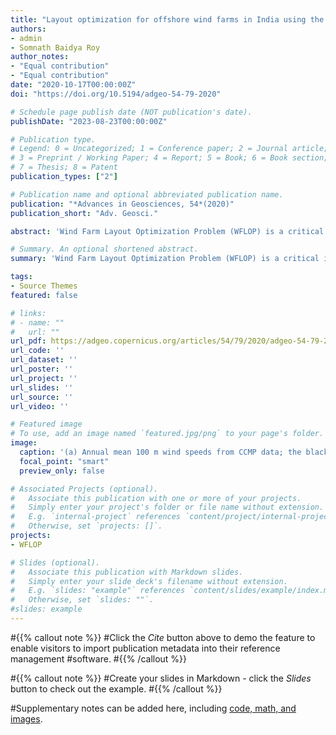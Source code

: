 ```yaml
---
title: "Layout optimization for offshore wind farms in India using the genetic algorithm technique"
authors:
- admin
- Somnath Baidya Roy
author_notes:
- "Equal contribution"
- "Equal contribution"
date: "2020-10-17T00:00:00Z"
doi: "https://doi.org/10.5194/adgeo-54-79-2020"

# Schedule page publish date (NOT publication's date).
publishDate: "2023-08-23T00:00:00Z"

# Publication type.
# Legend: 0 = Uncategorized; 1 = Conference paper; 2 = Journal article;
# 3 = Preprint / Working Paper; 4 = Report; 5 = Book; 6 = Book section;
# 7 = Thesis; 8 = Patent
publication_types: ["2"]

# Publication name and optional abbreviated publication name.
publication: "*Advances in Geosciences, 54*(2020)"
publication_short: "Adv. Geosci."

abstract: 'Wind Farm Layout Optimization Problem (WFLOP) is a critical issue when installing a large wind farm. Many studies have focused on the WFLOP but only for a limited number of turbines and idealized wind speed distributions. In this study, we apply the Genetic Algorithm (GA) to solve the WFLOP for large hypothetical offshore wind farms using real wind data. GA mimics the natural selection process observed in nature, which is the survival of the fittest. The study site is the Palk Strait, located between India and Sri Lanka. This site is a potential hotspot of offshore wind in India. A modified Jensen wake model is used to calculate the wake losses. GA is used to produce optimal layouts for four different wind farms at the specified site. We use two different optimization approaches: one where the number of turbines is kept the same as the thumb rule layout and another where the number of turbines is allowed to vary. The results show that layout optimization leads to large improvements in power generation (up to 28 %), efficiency (up to 34 %), and cost (up to 25 %) compared to the thumb rule due to the reduction in wake losses. Optimized layouts where both the number and locations of turbines are allowed to vary produce better results in terms of efficiency and cost but also leads to lower installed capacity and power generation.'

# Summary. An optional shortened abstract.
summary: 'Wind Farm Layout Optimization Problem (WFLOP) is a critical issue when installing a large wind farm. In this study, we apply the Genetic Algorithm (GA) to solve the WFLOP for large hypothetical offshore wind farms using real wind data. The study site is the Palk Strait, located between India and Sri Lanka. Optimized layouts produce better results in terms of efficiency and cost.'

tags:
- Source Themes
featured: false

# links:
# - name: ""
#   url: ""
url_pdf: https://adgeo.copernicus.org/articles/54/79/2020/adgeo-54-79-2020.pdf
url_code: ''
url_dataset: ''
url_poster: ''
url_project: ''
url_slides: ''
url_source: ''
url_video: ''

# Featured image
# To use, add an image named `featured.jpg/png` to your page's folder. 
image:
  caption: '(a) Annual mean 100 m wind speeds from CCMP data; the black box represents the Palk Strait region. (b) The wind rose for the Palk Strait region. (c) The hypothetical wind farm scenarios considered in this study.'
  focal_point: "smart"
  preview_only: false

# Associated Projects (optional).
#   Associate this publication with one or more of your projects.
#   Simply enter your project's folder or file name without extension.
#   E.g. `internal-project` references `content/project/internal-project/index.md`.
#   Otherwise, set `projects: []`.
projects: 
- WFLOP

# Slides (optional).
#   Associate this publication with Markdown slides.
#   Simply enter your slide deck's filename without extension.
#   E.g. `slides: "example"` references `content/slides/example/index.md`.
#   Otherwise, set `slides: ""`.
#slides: example
---
```


#{{% callout note %}}
#Click the *Cite* button above to demo the feature to enable visitors to import publication metadata into their reference management #software.
#{{% /callout %}}

#{{% callout note %}}
#Create your slides in Markdown - click the *Slides* button to check out the example.
#{{% /callout %}}

#Supplementary notes can be added here, including [code, math, and images](https://wowchemy.com/docs/writing-markdown-latex/).
